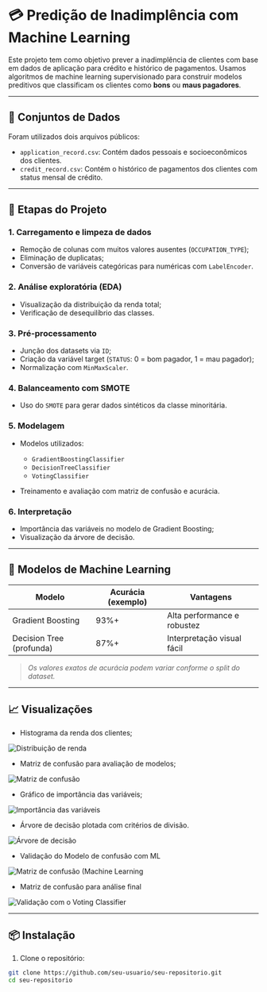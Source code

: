 # 💳 Predição de Inadimplência com Machine Learning

Este projeto tem como objetivo prever a inadimplência de clientes com base em dados de aplicação para crédito e histórico de pagamentos. Usamos algoritmos de machine learning supervisionado para construir modelos preditivos que classificam os clientes como **bons** ou **maus pagadores**.

---

## 📂 Conjuntos de Dados

Foram utilizados dois arquivos públicos:

- `application_record.csv`: Contém dados pessoais e socioeconômicos dos clientes.
- `credit_record.csv`: Contém o histórico de pagamentos dos clientes com status mensal de crédito.

---

## 🔧 Etapas do Projeto

### 1. Carregamento e limpeza de dados
- Remoção de colunas com muitos valores ausentes (`OCCUPATION_TYPE`);
- Eliminação de duplicatas;
- Conversão de variáveis categóricas para numéricas com `LabelEncoder`.

### 2. Análise exploratória (EDA)
- Visualização da distribuição da renda total;
- Verificação de desequilíbrio das classes.

### 3. Pré-processamento
- Junção dos datasets via `ID`;
- Criação da variável target (`STATUS`: 0 = bom pagador, 1 = mau pagador);
- Normalização com `MinMaxScaler`.

### 4. Balanceamento com SMOTE
- Uso do `SMOTE` para gerar dados sintéticos da classe minoritária.

### 5. Modelagem
- Modelos utilizados:
  - `GradientBoostingClassifier`
  - `DecisionTreeClassifier`
  - `VotingClassifier`
  
- Treinamento e avaliação com matriz de confusão e acurácia.

### 6. Interpretação
- Importância das variáveis no modelo de Gradient Boosting;
- Visualização da árvore de decisão.

---

## 🤖 Modelos de Machine Learning

| Modelo                   | Acurácia (exemplo) | Vantagens                            |
|--------------------------|--------------------|--------------------------------------|
| Gradient Boosting        | 93%+               | Alta performance e robustez         |
| Decision Tree (profunda) | 87%+               | Interpretação visual fácil           |

> *Os valores exatos de acurácia podem variar conforme o split do dataset.*

---

## 📈 Visualizações

- Histograma da renda dos clientes;
  
![Distribuição de renda](ProjCredito/graphics/distribuicao_de-renda.png)
  
- Matriz de confusão para avaliação de modelos;

![Matriz de confusão](ProjCredito/graphics/matriz_confusao.png)

- Gráfico de importância das variáveis;
  
![Importância das variáveis](ProjCredito/graphics/gradient_boosting.png)

- Árvore de decisão plotada com critérios de divisão.

![Árvore de decisão](ProjCredito/graphics/previsao_inadeimplencia.png)

- Validação do Modelo de confusão com ML

![Matriz de confusão (Machine Learning](ProjCredito/graphics/matriz_confusao(ml).png)

- Matriz de confusão para análise final

![Validação com o Voting Classifier](ProjCredito/graphics/voting_confusao.png)

---

## 📦 Instalação

1. Clone o repositório:

```bash
git clone https://github.com/seu-usuario/seu-repositorio.git
cd seu-repositorio
